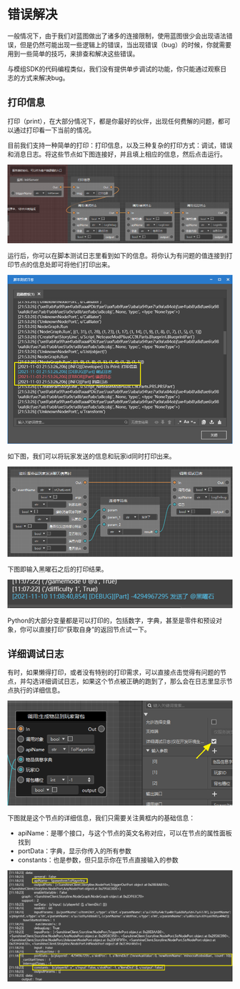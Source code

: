 # 错误解决

一般情况下，由于我们对蓝图做出了诸多的连接限制，使用蓝图很少会出现语法错误，但是仍然可能出现一些逻辑上的错误，当出现错误（bug）的时候，你就需要用到一些简单的技巧，来排查和解决这些错误。

与模组SDK的代码编程类似，我们没有提供单步调试的功能，你只能通过观察日志的方式来解决bug。

## 打印信息

打印（print），在大部分情况下，都是你最好的伙伴，出现任何费解的问题，都可以通过打印看一下当前的情况。

目前我们支持一种简单的打印：打印信息，以及三种复杂的打印方式：调试，错误和消息日志。将这些节点如下图连接好，并且填上相应的信息，然后点击运行。

![image-20211103214353278](./images/image-20211103213847820.png)

运行后，你可以在脚本测试日志里看到如下的信息。将你认为有问题的值连接到打印节点的信息处即可将他们打印出来。

![image-20211103215513698](./images/image-20211103215513698.png)

如下图，我们可以将玩家发送的信息和玩家id同时打印出来。

![image-20211110105959120](./images/image-20211110105139129.png)

下图即输入黑曜石之后的打印结果。

![image-20211110110938554](./images/image-20211110110938554.png)

Python的大部分变量都是可以打印的，包括数字，字典，甚至是零件和预设对象，你可以直接打印“获取自身”的返回节点试一下。

## 详细调试日志

有时，如果懒得打印，或者没有特别的打印需求，可以直接点击觉得有问题的节点，并勾选详细调试日志，如果这个节点被正确的跑到了，那么会在日志里显示节点执行的详细信息。

![image-20211110111335551](./images/image-20211110111335551.png)

下图就是这个节点的详细信息，我们只需要关注黄框内的基础信息：

- apiName：是哪个接口，与这个节点的英文名称对应，可以在节点的属性面板找到
- portData：字典，显示你传入的所有参数
- constants：也是参数，但只显示你在节点直接输入的参数

![image-20211110112352851](./images/image-20211110112352851.png)

